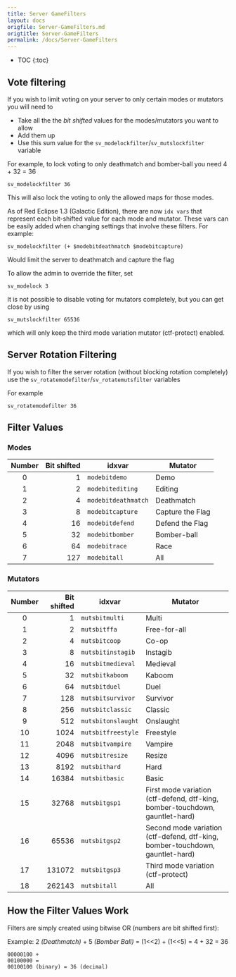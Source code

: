 ```yaml
---
title: Server GameFilters
layout: docs
origfile: Server-GameFilters.md
origtitle: Server-GameFilters
permalink: /docs/Server-GameFilters
---
```

* TOC
{:toc}
## Vote filtering
If you wish to limit voting on your server to only certain modes or mutators you will need to
- Take all the the *bit shifted* values for the modes/mutators you want to allow
- Add them up
- Use this sum value for the `sv_modelockfilter`/`sv_mutslockfilter` variable

For example, to lock voting to only deathmatch and bomber-ball you need 4 + 32 = 36
```cubescript
sv_modelockfilter 36
```

This will also lock the voting to only the allowed maps for those modes.

As of Red Eclipse 1.3 (Galactic Edition), there are now `idx vars` that represent each bit-shifted value for each mode and mutator. These vars can be easily added when changing settings that involve these filters. For example:
```cubescript
sv_modelockfilter (+ $modebitdeathmatch $modebitcapture)
```
Would limit the server to deathmatch and capture the flag

To allow the admin to override the filter, set
```cubescript
sv_modelock 3
```

It is not possible to disable voting for mutators completely, but you can get close by using
```cubescript
sv_mutslockfilter 65536
```
which will only keep the third mode variation mutator (ctf-protect) enabled.

## Server Rotation Filtering
If you wish to filter the server rotation (without blocking rotation completely) use the `sv_rotatemodefilter`/`sv_rotatemutsfilter` variables

For example
```cubescript
sv_rotatemodefilter 36
```

## Filter Values
### Modes

| Number | Bit shifted | idxvar              | Mutator          |
|:------:|------------:|---------------------|------------------|
|    0   | 1           | `modebitdemo`       | Demo             |
|    1   | 2           | `modebitediting`    | Editing          |
|    2   | 4           | `modebitdeathmatch` | Deathmatch       |
|    3   | 8           | `modebitcapture`    | Capture the Flag |
|    4   | 16          | `modebitdefend`     | Defend the Flag  |
|    5   | 32          | `modebitbomber`     | Bomber-ball      |
|    6   | 64          | `modebitrace`       | Race             |
|    7   | 127         | `modebitall`        | All              |

### Mutators

| Number | Bit shifted | idxvar             | Mutator                                                                       |
|:------:|------------:|--------------------|-------------------------------------------------------------------------------|
|    0   | 1           | `mutsbitmulti`     | Multi                                                                         |
|    1   | 2           | `mutsbitffa`       | Free-for-all                                                                  |
|    2   | 4           | `mutsbitcoop`      | Co-op                                                                         |
|    3   | 8           | `mutsbitinstagib`  | Instagib                                                                      |
|    4   | 16          | `mutsbitmedieval`  | Medieval                                                                      |
|    5   | 32          | `mutsbitkaboom`    | Kaboom                                                                        |
|    6   | 64          | `mutsbitduel`      | Duel                                                                          |
|    7   | 128         | `mutsbitsurvivor`  | Survivor                                                                      |
|    8   | 256         | `mutsbitclassic`   | Classic                                                                       |
|    9   | 512         | `mutsbitonslaught` | Onslaught                                                                     |
|   10   | 1024        | `mutsbitfreestyle` | Freestyle                                                                     |
|   11   | 2048        | `mutsbitvampire`   | Vampire                                                                       |
|   12   | 4096        | `mutsbitresize`    | Resize                                                                        |
|   13   | 8192        | `mutsbithard`      | Hard                                                                          |
|   14   | 16384       | `mutsbitbasic`     | Basic                                                                         |
|   15   | 32768       | `mutsbitgsp1`      | First mode variation (ctf-defend, dtf-king, bomber-touchdown, gauntlet-hard)  |
|   16   | 65536       | `mutsbitgsp2`      | Second mode variation (ctf-defend, dtf-king, bomber-touchdown, gauntlet-hard) |
|   17   | 131072      | `mutsbitgsp3`      | Third mode variation (ctf-protect)                                            |
|   18   | 262143      | `mutsbitall`       | All                                                                           |

## How the Filter Values Work
Filters are simply created using bitwise OR (numbers are bit shifted first):

Example: 
2 *(Deathmatch)* + 5 *(Bomber Ball)* = (1<<2) + (1<<5) = 4 + 32 = 36
```
00000100 +
00100000 =
00100100 (binary) = 36 (decimal)
```
